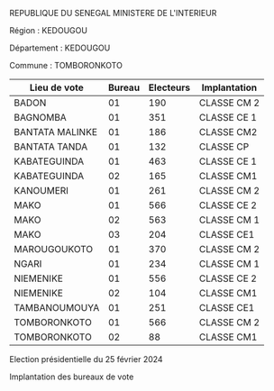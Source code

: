 REPUBLIQUE DU SENEGAL MINISTERE DE L'INTERIEUR

Région : KEDOUGOU

Département : KEDOUGOU

Commune : TOMBORONKOTO

| Lieu de vote | Bureau | Electeurs | Implantation |
| - | - | - | - |
| BADON | 01 | 190 | CLASSE CM 2 |
| BAGNOMBA | 01 | 351 | CLASSE CE 1 |
| BANTATA MALINKE | 01 | 186 | CLASSE CM2 |
| BANTATA TANDA | 01 | 132 | CLASSE CP |
| KABATEGUINDA | 01 | 463 | CLASSE CE 1 |
| KABATEGUINDA | 02 | 165 | CLASSE CM1 |
| KANOUMERI | 01 | 261 | CLASSE CM 2 |
| MAKO | 01 | 566 | CLASSE CE 2 |
| MAKO | 02 | 563 | CLASSE CM 1 |
| MAKO | 03 | 204 | CLASSE CE1 |
| MAROUGOUKOTO | 01 | 370 | CLASSE CM 2 |
| NGARI | 01 | 234 | CLASSE CM 1 |
| NIEMENIKE | 01 | 556 | CLASSE CE 2 |
| NIEMENIKE | 02 | 104 | CLASSE CM1 |
| TAMBANOUMOUYA | 01 | 251 | CLASSE CE1 |
| TOMBORONKOTO | 01 | 566 | CLASSE CM 2 |
| TOMBORONKOTO | 02 | 88 | CLASSE CM1 |

<!-- PageNumber="7/7" -->

Election présidentielle du 25 février 2024

Implantation des bureaux de vote
